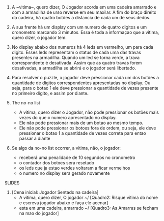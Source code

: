 1. A ~vitima~, quero dizer, O Jogador acorda em uma cadeira amarrado e com a armadilha de urso reverse em seu maxilar. A fim do braço direito da cadeira, há quatro botões a distancia de cada um de seus dedos.

2. A sua frente há um display com um numero de quatro digitos e um cronometro marcando 3 minutos. Essa é toda a informaçao que a vitima, quero dizer, o jogador tem. 

3. No display abaixo dos numeros há 4 leds em vermelho, um para cada digito. Esses leds representam o status de cada uma das travas presentes na armadilha. Quando um led se torna verde, a trava correspondente é desativada. Assim que as quatro travas forem desativadas, a armadilha se abrirá e o jogador será libertado.

4. Para resolver o puzzle, o jogador deve pressionar cada um dos botões a quantidade de digitos correspondentes apresentadas no display. Ou seja, para o botao 1 ele deve pressionar a quantidade de vezes presente no primeiro digito, e assim por diante.

5. The no-no list 

    - A vitima, quero dizer o Jogador, não pode pressionar os botões mais vezes do que o numero apresentado no display. 
    - Ele não pode pressionar mais de um botao ao mesmo tempo. 
    - Ele não pode pressionar os botoes fora de ordem, ou seja, ele deve pressionar o botao 1 a quantidade de vezes correta para entao passar a diante

6. Se algo da no-no list ocorrer, a vitima, não, o jogador:
    - receberá uma penalidade de 10 segundos no cronometro 
    - o contador dos botoes sera resetado 
    - os leds que ja estao verdes voltaram a ficar vermelhos
    - o numero no display sera gerado novamente
    

SLIDES
1. [Cena inicial: Jogador Sentado na cadeira]
    - A vitima, quero dizer, O jogador ~/ 
    [Quadro2: Risque vitima do nome e escreva jogador abaixo e faça ele acenar] 
    - esta em uma cadeira, amarrado ~/ 
    [Quadro3: As Amarras se fecham na mao do jogador]
